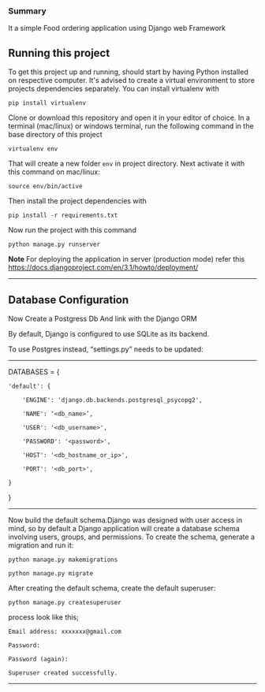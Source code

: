
### Summary
It a simple Food ordering application using Django web Framework

## Running this project

To get this project up and running, should start by having Python installed on respective computer. It's advised to create a virtual environment to store  projects dependencies separately. You can install virtualenv with

```
pip install virtualenv
```

Clone or download this repository and open it in your editor of choice. In a terminal (mac/linux) or windows terminal, run the following command in the base directory of this project

```
virtualenv env
```

That will create a new folder `env` in project directory. Next activate it with this command on mac/linux:

```
source env/bin/active
```

Then install the project dependencies with

```
pip install -r requirements.txt
```

Now run the project with this command

```
python manage.py runserver
```

**Note** For deploying the application in server (production mode) refer this 
https://docs.djangoproject.com/en/3.1/howto/deployment/

---

## Database Configuration
Now Create a Postgress Db And link with the Django ORM

By default, Django is configured to use SQLite as its backend.

To use Postgres instead, “settings.py” needs to be updated:

---

DATABASES = {
    
    'default': {

        'ENGINE': 'django.db.backends.postgresql_psycopg2',

        'NAME': ‘<db_name>’,

        'USER': '<db_username>',

        'PASSWORD': '<password>',

        'HOST': '<db_hostname_or_ip>',

        'PORT': '<db_port>',

    }

}

---

Now build the default schema.Django was designed with user access in mind, so by default a Django application will create a database schema involving users, groups, and permissions. To create the schema, generate a migration and run it:


```
python manage.py makemigrations

python manage.py migrate

```

After creating the default schema, create the default superuser:

```
python manage.py createsuperuser

```
process look like this;
```
Email address: xxxxxxx@gmail.com

Password: 

Password (again): 

Superuser created successfully.
```

-----------------------------
